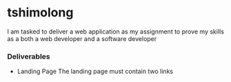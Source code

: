 # tshimolong
I am tasked to deliver a web application as my assignment to prove my skills as a both a web developer and a software developer

### Deliverables
- Landing Page
  The landing page must contain two links
